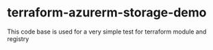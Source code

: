 # terraform-azurerm-storage-demo

This code base is used for a very simple test for terraform module and registry